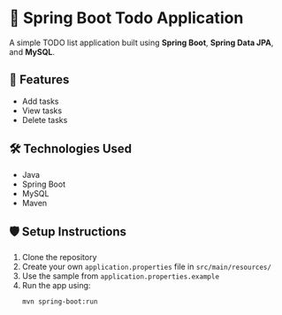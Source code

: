 # 📝 Spring Boot Todo Application

A simple TODO list application built using **Spring Boot**, **Spring Data JPA**, and **MySQL**.

## 🚀 Features

- Add tasks
- View tasks
- Delete tasks

## 🛠️ Technologies Used

- Java
- Spring Boot
- MySQL
- Maven

## 🛡️ Setup Instructions

1. Clone the repository
2. Create your own `application.properties` file in `src/main/resources/`
3. Use the sample from `application.properties.example`
4. Run the app using:
   ```bash
   mvn spring-boot:run
